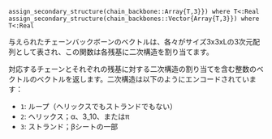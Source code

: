 ```
assign_secondary_structure(chain_backbone::Array{T,3}}) where T<:Real
assign_secondary_structure(chain_backbones::Vector{Array{T,3}}) where T<:Real
```

与えられたチェーンバックボーンのベクトルは、各々がサイズ3x3xLの3次元配列として表され、この関数は各残基に二次構造を割り当てます。

対応するチェーンとそれぞれの残基に対する二次構造の割り当てを含む整数のベクトルのベクトルを返します。二次構造は以下のようにエンコードされています：

  * `1`: ループ（ヘリックスでもストランドでもない）
  * `2`: ヘリックス；α、3_10、またはπ
  * `3`: ストランド；βシートの一部

